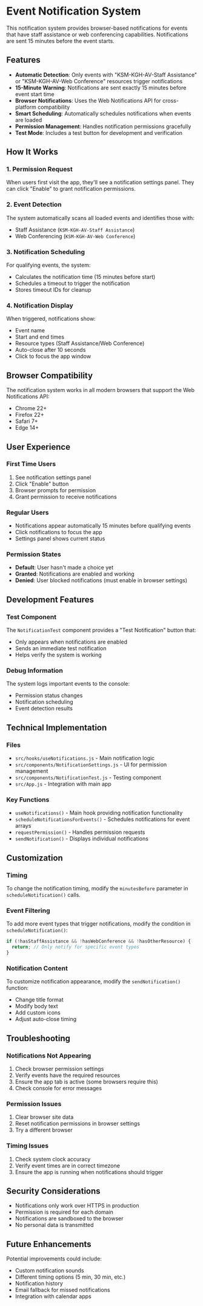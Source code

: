 # Event Notification System

This notification system provides browser-based notifications for events that have staff assistance or web conferencing capabilities. Notifications are sent 15 minutes before the event starts.

## Features

- **Automatic Detection**: Only events with "KSM-KGH-AV-Staff Assistance" or "KSM-KGH-AV-Web Conference" resources trigger notifications
- **15-Minute Warning**: Notifications are sent exactly 15 minutes before event start time
- **Browser Notifications**: Uses the Web Notifications API for cross-platform compatibility
- **Smart Scheduling**: Automatically schedules notifications when events are loaded
- **Permission Management**: Handles notification permissions gracefully
- **Test Mode**: Includes a test button for development and verification

## How It Works

### 1. Permission Request
When users first visit the app, they'll see a notification settings panel. They can click "Enable" to grant notification permissions.

### 2. Event Detection
The system automatically scans all loaded events and identifies those with:
- Staff Assistance (`KSM-KGH-AV-Staff Assistance`)
- Web Conferencing (`KSM-KGH-AV-Web Conference`)

### 3. Notification Scheduling
For qualifying events, the system:
- Calculates the notification time (15 minutes before start)
- Schedules a timeout to trigger the notification
- Stores timeout IDs for cleanup

### 4. Notification Display
When triggered, notifications show:
- Event name
- Start and end times
- Resource types (Staff Assistance/Web Conference)
- Auto-close after 10 seconds
- Click to focus the app window

## Browser Compatibility

The notification system works in all modern browsers that support the Web Notifications API:
- Chrome 22+
- Firefox 22+
- Safari 7+
- Edge 14+

## User Experience

### First Time Users
1. See notification settings panel
2. Click "Enable" button
3. Browser prompts for permission
4. Grant permission to receive notifications

### Regular Users
- Notifications appear automatically 15 minutes before qualifying events
- Click notifications to focus the app
- Settings panel shows current status

### Permission States
- **Default**: User hasn't made a choice yet
- **Granted**: Notifications are enabled and working
- **Denied**: User blocked notifications (must enable in browser settings)

## Development Features

### Test Component
The `NotificationTest` component provides a "Test Notification" button that:
- Only appears when notifications are enabled
- Sends an immediate test notification
- Helps verify the system is working

### Debug Information
The system logs important events to the console:
- Permission status changes
- Notification scheduling
- Event detection results

## Technical Implementation

### Files
- `src/hooks/useNotifications.js` - Main notification logic
- `src/components/NotificationSettings.js` - UI for permission management
- `src/components/NotificationTest.js` - Testing component
- `src/App.js` - Integration with main app

### Key Functions
- `useNotifications()` - Main hook providing notification functionality
- `scheduleNotificationsForEvents()` - Schedules notifications for event arrays
- `requestPermission()` - Handles permission requests
- `sendNotification()` - Displays individual notifications

## Customization

### Timing
To change the notification timing, modify the `minutesBefore` parameter in `scheduleNotification()` calls.

### Event Filtering
To add more event types that trigger notifications, modify the condition in `scheduleNotification()`:

```javascript
if (!hasStaffAssistance && !hasWebConference && !hasOtherResource) {
  return; // Only notify for specific event types
}
```

### Notification Content
To customize notification appearance, modify the `sendNotification()` function:
- Change title format
- Modify body text
- Add custom icons
- Adjust auto-close timing

## Troubleshooting

### Notifications Not Appearing
1. Check browser permission settings
2. Verify events have the required resources
3. Ensure the app tab is active (some browsers require this)
3. Check console for error messages

### Permission Issues
1. Clear browser site data
2. Reset notification permissions in browser settings
3. Try a different browser

### Timing Issues
1. Check system clock accuracy
2. Verify event times are in correct timezone
3. Ensure the app is running when notifications should trigger

## Security Considerations

- Notifications only work over HTTPS in production
- Permission is required for each domain
- Notifications are sandboxed to the browser
- No personal data is transmitted

## Future Enhancements

Potential improvements could include:
- Custom notification sounds
- Different timing options (5 min, 30 min, etc.)
- Notification history
- Email fallback for missed notifications
- Integration with calendar apps 